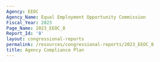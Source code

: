 ```yaml
---
Agency: EEOC
Agency_Name: Equal Employment Opportunity Commission
Fiscal_Year: 2023
Page_Name: 2023_EEOC_8
Report_Id: '8'
layout: congressional-reports
permalink: /resources/congressional-reports/2023_EEOC_8
title: Agency Compliance Plan
---
```

